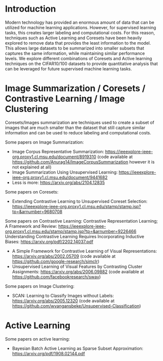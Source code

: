 # Introduction

Modern technology has provided an enormous amount of data that can be utilized for machine learning applications. However, for supervised learning tasks, this creates larger labeling and computational costs. For this reason, techniques such as Active Learning and Coresets have been heavily explored to remove data that provides the least information to the model. This allows large datasets to be summarized into smaller subsets that captures the same information, while maintaining similar performance levels. We explore different combinations of Coresets and Active learning techniques on the CIFAR10/100 datasets to provide quantitative analysis that can be leveraged for future supervised machine learning tasks.

# Image Summarization / Coresets / Contrastive Learning / Image Clustering

Coresets/Images summarization are techniques used to create a subset of images that are much smaller than the dataset that still capture similar information and can be used to reduce labeling and computational costs.

Some papers on Image Summarization:
* Image Corpus Representative Summarization: https://ieeexplore-ieee-org.proxy1.cl.msu.edu/document/8919310 (code available at https://github.com/Anurag14/ImageCorpusSummarization however it is not explained at all)
* Image Summarization Using Unsupervised Learning: https://ieeexplore-ieee-org.proxy1.cl.msu.edu/document/9441682
* Less is more: https://arxiv.org/abs/2104.12835

Some papers on Coresets:
* Extending Contrastive Learning to Unsupervised Coreset Selection: https://ieeexplore-ieee-org.proxy1.cl.msu.edu/stamp/stamp.jsp?tp=&arnumber=9680708

Some papers on Contrastive Learning:
Contrastive Representation Learning; A Framework and Review: https://ieeexplore-ieee-org.proxy1.cl.msu.edu/stamp/stamp.jsp?tp=&arnumber=9226466
Understanding Contrastive Learning Requires Incorporating Inductive Biases: https://arxiv.org/pdf/2202.14037.pdf
* A Simple Framework for Contrastive Learning of Visual Representations: https://arxiv.org/abs/2002.05709 (code available at https://github.com/google-research/simclr)
* Unsupervised Learning of Visual Features by Contrasting Cluster Assignments: https://arxiv.org/abs/2006.09882 (code available at https://github.com/facebookresearch/swav)

Some papers on Image Clustering:
* SCAN: Learning to Classify Images without Labels: https://arxiv.org/abs/2005.12320 (code available at https://github.com/wvangansbeke/Unsupervised-Classification)


# Active Learning

Some papers on active learning:
* Bayesian Batch Active Learning as Sparse Subset Approximation: https://arxiv.org/pdf/1908.02144.pdf


